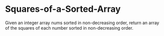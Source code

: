 # Squares-of-a-Sorted-Array
Given an integer array nums sorted in non-decreasing order, return an array of the squares of each number sorted in non-decreasing order. 

